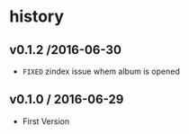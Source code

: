 # history

## v0.1.2 /2016-06-30

* `FIXED` zindex issue whem album is opened

## v0.1.0 / 2016-06-29

* First Version
